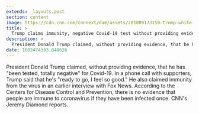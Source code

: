 ```yaml
--- 
extends: _layouts.post 
section: content 
image: https://cdn.cnn.com/cnnnext/dam/assets/201009173159-trump-white-house-balcony-1005-super-tease.jpg 
title: > 
  Trump claims immunity, negative Covid-19 test without providing evidence 
description: > 
  President Donald Trump claimed, without providing evidence, that he has "been tested, totally negative" for Covid-19.In a phone call with supporters, Trump said that he's "ready to go, I feel so good."He also claimed immunity from the virus in an earlier interview with Fox News.According to the Centers for Disease Control and Prevention, there is no evidence that people are immune to coronavirus if they have been infected once.CNN's Jeremy Diamond reports. 
date: 1602474383.840626 
--- 
```

President Donald Trump claimed, without providing evidence, that he has "been tested, totally negative" for Covid-19. In a phone call with supporters, Trump said that he's "ready to go, I feel so good." He also claimed immunity from the virus in an earlier interview with Fox News. According to the Centers for Disease Control and Prevention, there is no evidence that people are immune to coronavirus if they have been infected once. CNN's Jeremy Diamond reports.
